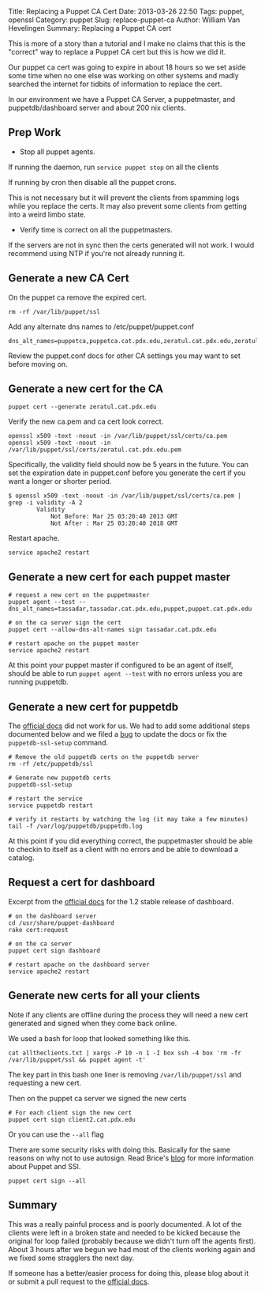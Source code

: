 Title: Replacing a Puppet CA Cert
Date: 2013-03-26 22:50
Tags: puppet, openssl
Category: puppet
Slug: replace-puppet-ca
Author: William Van Hevelingen
Summary: Replacing a Puppet CA cert

This is more of a story than a tutorial and I make no claims that this is the "correct" way to replace a Puppet CA cert but this is how we did it.

Our puppet ca cert was going to expire in about 18 hours so we set aside some time when no one else was working on other systems and madly searched the internet for tidbits of information to replace the cert.

In our environment we have a Puppet CA Server, a puppetmaster, and puppetdb/dashboard server and about 200 nix clients.

Prep Work
---------

* Stop all puppet agents.

If running the daemon, run `service puppet stop` on all the clients

If running by cron then disable all the puppet crons.

This is not necessary but it will prevent the clients from spamming logs while you replace the certs. It may also prevent some clients from getting into a weird limbo state.

* Verify time is correct on all the puppetmasters.

If the servers are not in sync then the certs generated will not work. I would recommend using NTP if you're not already running it.

Generate a new CA Cert
----------------------

On the puppet ca remove the expired cert.

    rm -rf /var/lib/puppet/ssl

Add any alternate dns names to /etc/puppet/puppet.conf

    dns_alt_names=puppetca,puppetca.cat.pdx.edu,zeratul.cat.pdx.edu,zeratul

Review the puppet.conf docs for other CA settings you may want to set before moving on.

Generate a new cert for the CA
------------------------------

    puppet cert --generate zeratul.cat.pdx.edu

Verify the new ca.pem and ca cert look correct.

    openssl x509 -text -noout -in /var/lib/puppet/ssl/certs/ca.pem
    openssl x509 -text -noout -in /var/lib/puppet/ssl/certs/zeratul.cat.pdx.edu.pem

Specifically, the validity field should now be 5 years in the future. You can set the expiration date in puppet.conf before you generate the cert if you want a longer or shorter period.

    $ openssl x509 -text -noout -in /var/lib/puppet/ssl/certs/ca.pem | grep -i validity -A 2
            Validity
                Not Before: Mar 25 03:20:40 2013 GMT
                Not After : Mar 25 03:20:40 2018 GMT

Restart apache.

    service apache2 restart

Generate a new cert for each puppet master
------------------------------------------

    # request a new cert on the puppetmaster
    puppet agent --test --dns_alt_names=tassadar,tassadar.cat.pdx.edu,puppet,puppet.cat.pdx.edu

    # on the ca server sign the cert
    puppet cert --allow-dns-alt-names sign tassadar.cat.pdx.edu

    # restart apache on the puppet master
    service apache2 restart

At this point your puppet master if configured to be an agent of itself, should be able to run `puppet agent --test` with no errors unless you are running puppetdb.

Generate a new cert for puppetdb
--------------------------------

The [official docs](http://docs.puppetlabs.com/puppetdb/1.1/maintain_and_tune.html#redo-ssl-setup-after-changing-certificates) did not work for us. We had to add some additional steps documented below and we filed a [bug](https://projects.puppetlabs.com/issues/19904) to update the docs or fix the `puppetdb-ssl-setup` command.

    # Remove the old puppetdb certs on the puppetdb server
    rm -rf /etc/puppetdb/ssl

    # Generate new puppetdb certs
    puppetdb-ssl-setup

    # restart the service
    service puppetdb restart

    # verify it restarts by watching the log (it may take a few minutes)
    tail -f /var/log/puppetdb/puppetdb.log

At this point if you did everything correct, the puppetmaster should be able to checkin to itself as a client with no errors and be able to download a catalog.

Request a cert for dashboard
----------------------------

Excerpt from the [official docs](http://docs.puppetlabs.com/dashboard/manual/1.2/configuring.html) for the 1.2 stable release of dashboard.

    # on the dashboard server
    cd /usr/share/puppet-dashboard
    rake cert:request

    # on the ca server
    puppet cert sign dashboard

    # restart apache on the dashboard server
    service apache2 restart

Generate new certs for all your clients
---------------------------------------

Note if any clients are offline during the process they will need a new cert generated and signed when they come back online.

We used a bash for loop that looked something like this.

    cat alltheclients.txt | xargs -P 10 -n 1 -I box ssh -4 box 'rm -fr /var/lib/puppet/ssl && puppet agent -t'

The key part in this bash one liner is removing `/var/lib/puppet/ssl` and requesting a new cert.

Then on the puppet ca server we signed the new certs

    # For each client sign the new cert
    puppet cert sign client2.cat.pdx.edu

Or you can use the `--all` flag

 There are some security risks with doing this. Basically for the same reasons on why not to use autosign. Read Brice's [blog](http://www.masterzen.fr/2010/11/14/puppet-ssl-explained/) for more information about Puppet and SSl.

    puppet cert sign --all


Summary
-------

This was a really painful process and is poorly documented. A lot of the clients were left in a broken state and needed to be kicked because the original for loop failed (probably because we didn't turn off the agents first). About 3 hours after we begun we had most of the clients working again and we fixed some stragglers the next day.

If someone has a better/easier process for doing this, please blog about it or submit a pull request to the [official docs](http://docs.puppetlabs.com/contribute.html#editing-the-documentation).


